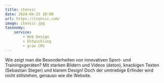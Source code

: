```yaml
---
title: itensic
date: 2024-04-25 10:00
url: https://itensic.com/
image: itensic.jpg
taxonomy:
    service:
        - Web Design
        - Entwicklung
        - grav CMS
---
```

Wie zeigt man die Besonderheiten von innovativen Sport- und Trainingsgeräten? Mit starken Bildern und Videos (deton), knackigen Texten (Sebastian Steger) und klarem Design! Doch der umtriebige Erfinder wird nicht stillstehen, genauso wie die Website.